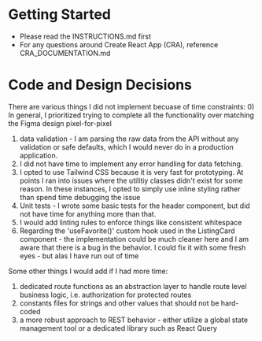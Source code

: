 # Getting Started

- Please read the INSTRUCTIONS.md first
- For any questions around Create React App (CRA), reference
  CRA_DOCUMENTATION.md

# Code and Design Decisions

There are various things I did not implement becuase of time constraints:
0) In general, I prioritized trying to complete all the functionality over matching the Figma design pixel-for-pixel
1) data validation - I am parsing the raw data from the API without any validation or safe defaults, which I would never do in a production application.
2) I did not have time to implement any error handling for data fetching.
3) I opted to use Tailwind CSS because it is very fast for prototyping. At points I ran into issues where the utilitiy classes didn't exist for some reason. In these instances, I opted to simply use inline styling rather than spend time debugging the issue
4) Unit tests - I wrote some basic tests for the header component, but did not have time for anything more than that.
5) I would add linting rules to enforce things like consistent whitespace
6) Regarding the 'useFavorite()' custom hook used in the ListingCard component - the implementation could be much cleaner here and I am aware that there is a bug in the behavior. I could fix it with some fresh eyes - but alas I have run out of time 

Some other things I would add if I had more time:
1) dedicated route functions as an abstraction layer to handle route level business logic, i.e. authorization for protected routes
2) constants files for strings and other values that should not be hard-coded
3) a more robust approach to REST behavior - either utilize a global state management tool or a dedicated library such as React Query

